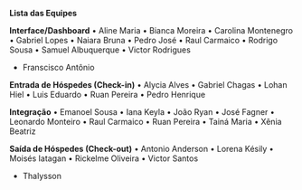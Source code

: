**Lista das Equipes**

**Interface/Dashboard**
•    Aline Maria
•    Bianca Moreira
•    Carolina Montenegro
•    Gabriel Lopes
•    Naiara Bruna
•    Pedro José
•    Raul Carmaico
•    Rodrigo Sousa
•    Samuel Albuquerque
•    Victor Rodrigues
- Franscisco Antônio

**Entrada de Hóspedes (Check-in)**
•    Alycia Alves
•    Gabriel Chagas
•    Lohan Hiel
•    Luis Eduardo
•    Ruan Pereira
•    Pedro Henrique

**Integração**
•    Emanoel Sousa
•    Iana Keyla
•    João Ryan
•    José Fagner
•    Leonardo Monteiro
•    Raul Carmaico
•    Ruan Pereira
•    Tainá Maria
•    Xênia Beatriz

**Saída de Hóspedes (Check-out)**
•    Antonio Anderson
•    Lorena Késily
•    Moisés Iatagan
•    Rickelme Oliveira
•    Victor Santos
- Thalysson
